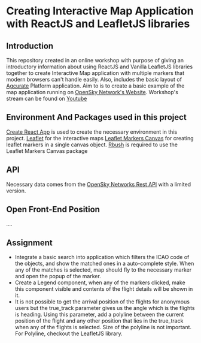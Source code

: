 # Creating Interactive Map Application with ReactJS and LeafletJS libraries

## Introduction
This repository created in an online workshop with purpose of giving an introductory information about using ReactJS and Vanilla LeafletJS libraries together to create Interactive Map application with multiple markers that modern browsers can't handle easily. Also, includes the basic layout of [Agcurate](https://agcurate.com/) Platform application. Aim to is to create a basic example of the map application running on [OpenSky Network's Website](https://opensky-network.org/). Workshop's stream can be found on [Youtube](https://www.youtube.com/watch?v=009SfCm-Q4I)


## Environment And Packages used in this project
[Create React App](https://reactjs.org/docs/create-a-new-react-app.html#create-react-app) is used to create the necessary environment in this project.
[Leaflet](https://leafletjs.com/) for the interactive maps
[Leaflet Markers Canvas](https://github.com/francoisromain/leaflet-markers-canvas#readme) for creating leaflet markers in a single canvas object.
[Rbush](https://github.com/mourner/rbush) is required to use the Leaflet Markers Canvas package

## API 
Necessary data comes from the [OpenSky Networks Rest API](https://opensky-network.org/apidoc/rest.html) with a limited version.

## Open Front-End Position
....

## Assignment
* Integrate a basic search into application which filters the ICAO code of the objects, and show the matched ones in a auto-complete style. When any of the matches is selected, map should fly to the necessary marker and open the popup of the marker.
* Create a Legend component, when any of the markers clicked, make this component visible and contents of the flight details will be shown in it.
* It is not possible to get the arrival position of the flights for anonymous users but the true_track parameter gives us the angle which is the flights is heading. Using this parameter, add a polyline between the current position of the flight and any other position that lies in the true_track when any of the flights is selected. Size of the polyline is not important. For Polyline, checkout the LeafletJS library.

